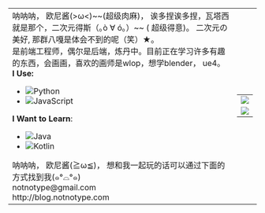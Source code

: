 <html>
    <table style="margin-left: auto; margin-right: auto;">
        <tr>
            <td>
                呐呐呐， 欧尼酱(>ω<)~~(超级肉麻)， 
                诶多捏诶多捏，瓦塔西就是那个，二次元得斯（｡ò ∀ ó｡）~~ ( 超级得意)。
                二次元の美好, 那群八嘎是体会不到的呢（笑）★。
                <br>是前端工程师，偶尔是后端，炼丹中。目前正在学习许多有趣的东西，会画画，喜欢的画师是wlop，想学blender， ue4。<br>
                <strong>I Use: </strong>
                <ul>
                    <li><img src="https://img.shields.io/badge/-Python-3e74a2?style=flat-square&logo=Python&logoColor=fff" alt="Python"></li>
                    <li><img src="https://img.shields.io/badge/-JavaScript-yellow?style=flat-square&logo=JavaScript&logoColor=fff" alt="JavaScript"></li>
                </ul>
                <strong>I Want to Learn</strong>: 
                <ul>
                    <li><img src="https://img.shields.io/badge/-Java-ab7221?style=flat-square&logo=Java&logoColor=fff" alt="Java"></li>
                    <li><img src="https://img.shields.io/badge/-Kotlin-orange?style=flat-square&logo=Kotlin&logoColor=fff" alt="Kotlin"></li>
                </ul>
                呐呐呐， 欧尼酱(≧ω≦)， 想和我一起玩的话可以通过下面的方式找到我(๑°⌓°๑)<br>
                <mail>notnotype@gmail.com</mail><br>
                <a src="http://blog.notnotype.com">http://blog.notnotype.com</a>
            </td>
            <td>
                <table>
                  <tr>
                    <td>
                      <a src="https://github.com/anuraghazra/github-readme-stats"><img align="center" src="https://github-readme-stats.vercel.app/api?username=notnotype&count_private=true&include_all_commits=true&show_icons=true&theme=algolia&bg_color=right,141e30,243b55" /></a>
                    </td>
                  <tr>
                  <tr>
                    <td>
                      <a src="https://github.com/anuraghazra/github-readme-stats"><img align="center" src="https://github-readme-stats.vercel.app/api/top-langs/?username=notnotype&layout=compact&theme=algolia&bg_color=right,141e30,243b55&card_width=445" /></a>
                    </td>
                  </tr>
                </table>
            </td>
        </tr>
    </table>
</html>

